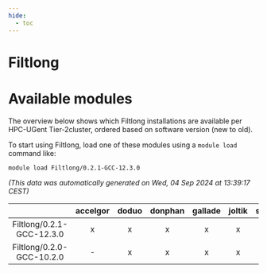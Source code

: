 ```yaml
---
hide:
  - toc
---
```


Filtlong
========

# Available modules


The overview below shows which Filtlong installations are available per HPC-UGent Tier-2cluster, ordered based on software version (new to old).

To start using Filtlong, load one of these modules using a `module load` command like:

```shell
module load Filtlong/0.2.1-GCC-12.3.0
```

*(This data was automatically generated on Wed, 04 Sep 2024 at 13:39:17 CEST)*  

| |accelgor|doduo|donphan|gallade|joltik|shinx|skitty|
| :---: | :---: | :---: | :---: | :---: | :---: | :---: | :---: |
|Filtlong/0.2.1-GCC-12.3.0|x|x|x|x|x|x|x|
|Filtlong/0.2.0-GCC-10.2.0|-|x|x|x|x|-|x|
